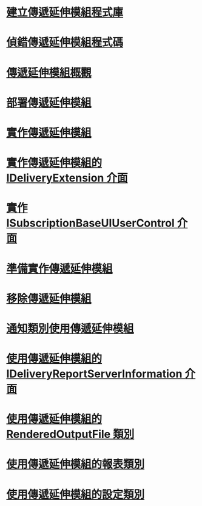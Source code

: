 # [建立傳遞延伸模組程式庫](creating-a-delivery-extension-library.md)
# [偵錯傳遞延伸模組程式碼](debugging-delivery-extension-code.md)
# [傳遞延伸模組概觀](delivery-extensions-overview.md)
# [部署傳遞延伸模組](deploying-a-delivery-extension.md)
# [實作傳遞延伸模組](implementing-a-delivery-extension.md)
# [實作傳遞延伸模組的 IDeliveryExtension 介面](implementing-the-ideliveryextension-interface-for-a-delivery-extension.md)
# [實作 ISubscriptionBaseUIUserControl 介面](implementing-the-isubscriptionbaseuiusercontrol-interface.md)
# [準備實作傳遞延伸模組](preparing-to-implement-a-delivery-extension.md)
# [移除傳遞延伸模組](removing-a-delivery-extension.md)
# [通知類別使用傳遞延伸模組](using-a-notification-class-for-a-delivery-extension.md)
# [使用傳遞延伸模組的 IDeliveryReportServerInformation 介面](using-the-ideliveryreportserverinformation-interface-for-a-delivery-extension.md)
# [使用傳遞延伸模組的 RenderedOutputFile 類別](using-the-renderedoutputfile-class-for-a-delivery-extension.md)
# [使用傳遞延伸模組的報表類別](using-the-report-class-for-a-delivery-extension.md)
# [使用傳遞延伸模組的設定類別](using-the-setting-class-for-a-delivery-extension.md)
